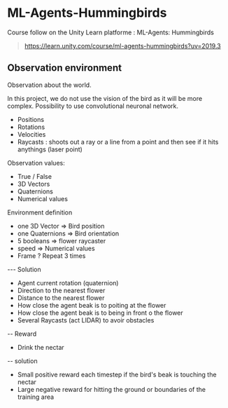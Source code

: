 # ML-Agents-Hummingbirds

Course follow on the Unity Learn platforme : ML-Agents: Hummingbirds
> https://learn.unity.com/course/ml-agents-hummingbirds?uv=2019.3

## Observation environment

Observation about the world.

In this project, we do not use the vision of the bird as it will be more complex. Possibility to use convolutional neuronal network.

- Positions 
- Rotations
- Velocities
- Raycasts : shoots out a ray or a line from a point and then see if it hits anythings (laser point)

Observation values: 
- True / False
- 3D Vectors 
- Quaternions
- Numerical values

Environment definition
- one 3D Vector => Bird position 
- one Quaternions => Bird orientation 
- 5 booleans => flower raycaster
- speed => Numerical values
- Frame ? Repeat 3 times

--- Solution

- Agent current rotation (quaternion)
- Direction to the nearest flower
- Distance to the nearest flower
- How close the agent beak is to poiting at the flower
- How close the agent beak is to being in front o the flower
- Several Raycasts (act LIDAR) to avoir obstacles

-- Reward
- Drink the nectar

-- solution
- Small positive reward each timestep if the bird's beak is touching the nectar
- Large negative reward for hitting the ground or boundaries of the training area



